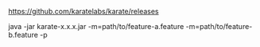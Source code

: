 https://github.com/karatelabs/karate/releases

java -jar karate-x.x.x.jar -m=path/to/feature-a.feature -m=path/to/feature-b.feature -p <port>
